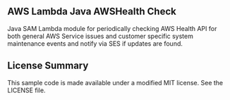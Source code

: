 ## AWS Lambda Java AWSHealth Check

Java SAM Lambda module for periodically checking AWS Health API for both general AWS Service issues and customer specific system maintenance events and notify via SES if updates are found.

## License Summary

This sample code is made available under a modified MIT license. See the LICENSE file.
